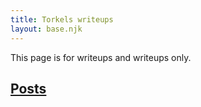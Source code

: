 ```yaml
---
title: Torkels writeups
layout: base.njk
---
```


This page is for writeups and writeups only.

## [Posts](./posts)